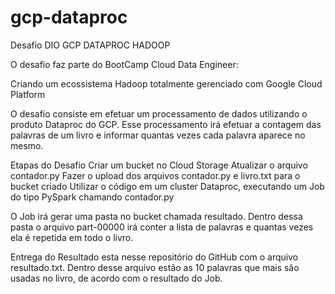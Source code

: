 # gcp-dataproc
Desafio DIO GCP DATAPROC HADOOP

O desafio faz parte do BootCamp Cloud Data Engineer:

Criando um ecossistema Hadoop totalmente gerenciado com Google Cloud Platform

O desafio consiste em efetuar um processamento de dados utilizando o produto Dataproc do GCP. 
Esse processamento irá efetuar a contagem das palavras de um livro e informar quantas vezes cada palavra aparece no mesmo.

Etapas do Desafio
Criar um bucket no Cloud Storage
Atualizar o arquivo contador.py 
Fazer o upload dos arquivos contador.py e livro.txt para o bucket criado
Utilizar o código em um cluster Dataproc, executando um Job do tipo PySpark chamando contador.py

O Job irá gerar uma pasta no bucket chamada resultado. Dentro dessa pasta o arquivo part-00000 irá conter a lista de palavras e quantas vezes ela é repetida em todo o livro.

Entrega do Resultado esta nesse repositório do GitHub com o arquivo resultado.txt.
Dentro desse arquivo estão as 10 palavras que mais são usadas no livro, de acordo com o resultado do Job.
